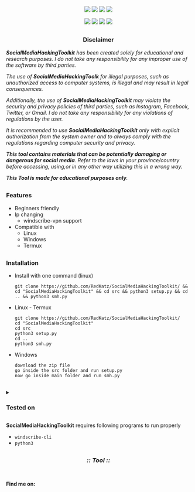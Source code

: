 <p align="center">
  <img src="https://i.ibb.co/sgjVVHZ/logo.png" alt=""/>
</p>

<p align="center">
  <img src="https://img.shields.io/badge/Version-0.3.1-purple?style=for-the-badge">
  <img src="https://img.shields.io/github/stars/RedKatz/SocialMediaHackingToolkit?style=for-the-badge">
  <img src="https://img.shields.io/github/issues/RedKatz/SocialMediaHackingToolkit?style=for-the-badge">
  <img src="https://img.shields.io/github/forks/RedKatz/SocialMediaHackingToolkit?style=for-the-badge">
</p>

<p align="center">
  <img src="https://img.shields.io/badge/Author-RedKatz-blue?style=flat-square">
  <img src="https://img.shields.io/badge/Open%20Source-Yes-darkgreen?style=flat-square">
  <img src="https://img.shields.io/badge/Maintained%3F-Yes-lightblue?style=flat-square">
  <img src="https://img.shields.io/badge/Written%20In-Python & Php-darkcyan?style=flat-square">
</p>


##

<h3><p align="center">Disclaimer</p></h3>
 
</p>

</div>


<i><b>SocialMediaHackingToolkit</b> has been created solely for educational and research purposes. I do not take any responsibility for any improper use of the software by third parties.

The use of <b>SocialMediaHackingToolk</b> for illegal purposes, such as unauthorized access to computer systems, is illegal and may result in legal consequences.

Additionally, the use of <b>SocialMediaHackingToolkit</b> may violate the security and privacy policies of third parties, such as Instagram, Facebook, Twitter, or Gmail. I do not take any responsibility for any violations of regulations by the user.

It is recommended to use <b>SocialMediaHackingToolkit</b> only with explicit authorization from the system owner and to always comply with the regulations regarding computer security and privacy.


<b>This tool contains materials that can be potentially damaging or dangerous for social media</b>. Refer to the laws in your province/country before accessing, using,or in any other way utilizing this in a wrong way.

<b>This Tool is made for educational purposes only</b>.</i>


##

### Features
  
- Beginners friendly
- Ip changing
  - windscribe-vpn support
- Compatible with
  - Linux
  - Windows
  - Termux 

 ## 
  
 ### Installation
- Install with one command (linux)
 
      git clone https://github.com/RedKatz/SocialMediaHackingToolkit/ && cd "SocialMediaHackingToolkit" && cd src && python3 setup.py && cd .. && python3 smh.py 
  
- Linux - Termux

  ```
  git clone https://github.com/RedKatz/SocialMediaHackingToolkit/
  cd "SocialMediaHackingToolkit"
  cd src
  python3 setup.py
  cd ..
  python3 smh.py
  ```
- Windows
  ```
  download the zip file
  go inside the src folder and run setup.py
  now go inside main folder and run smh.py
  ```
  
##

 

<details>
  <summary><h3>Tested on</h3></summary>

- **Ubuntu**
- **Debian**
- **Arch**
- **Termux**
- **Windows11**
</details>
 
  
<b>SocialMediaHackingToolkit</b> requires following programs to run properly 
- `windscribe-cli`
- `python3`

##

<h3 align="center"><i>:: Tool ::</i></h3>
<p align="center">
</p>
<p align="center">
  <img src="./images/video.gif" alt=""/>
</p>
 
  
##

#### Find me on:

<p>
  <img src="https://camo.githubusercontent.com/1bd9c02d067702f4cc56bc23d0432260cf89cf46ecae6c48e0dbc656ae7fc483/68747470733a2f2f696d672e736869656c64732e696f2f62616467652f4769746875622d626c75653f7374796c653d666f722d7468652d6261646765266c6f676f3d676974687562" alt=""/>

</p>
